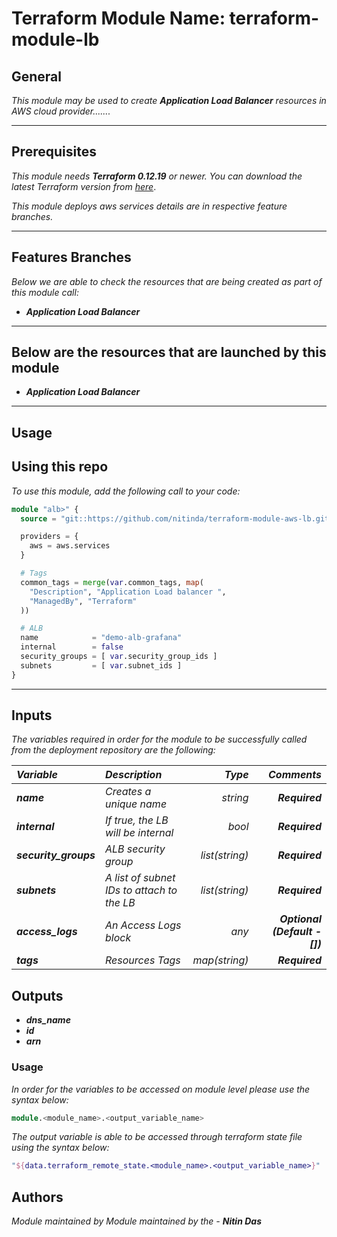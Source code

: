 # Terraform Module Name: terraform-module-lb


## General

_This module may be used to create_ **_Application Load Balancer_** _resources in AWS cloud provider......._

---


## Prerequisites

_This module needs_ **_Terraform 0.12.19_** _or newer._
_You can download the latest Terraform version from_ [_here_](https://www.terraform.io/downloads.html).

_This module deploys aws services details are in respective feature branches._

---

## Features Branches

_Below we are able to check the resources that are being created as part of this module call:_


* **_Application Load Balancer_**



---

## Below are the resources that are launched by this module

* **_Application Load Balancer_**


---

## Usage

## Using this repo

_To use this module, add the following call to your code:_

```tf
module "alb>" {
  source = "git::https://github.com/nitinda/terraform-module-aws-lb.git?ref=terraform-12/alb"

  providers = {
    aws = aws.services
  }

  # Tags
  common_tags = merge(var.common_tags, map(
    "Description", "Application Load balancer ",
    "ManagedBy", "Terraform"
  ))

  # ALB
  name            = "demo-alb-grafana"
  internal        = false
  security_groups = [ var.security_group_ids ]
  subnets         = [ var.subnet_ids ]
}

```

---

## Inputs

_The variables required in order for the module to be successfully called from the deployment repository are the following:_


|**_Variable_** | **_Description_** | **_Type_** | **_Comments_** |
|:----|:----|-----:|-----:|
| **_name_** | _Creates a unique name_ | _string_ | **_Required_** |
| **_internal_** | _If true, the LB will be internal_ | _bool_ | **_Required_** |
| **_security\_groups_** | _ALB security group_ | _list(string)_ | **_Required_** |
| **_subnets_** | _A list of subnet IDs to attach to the LB_ | _list(string)_ | **_Required_** |
| **_access\_logs_** | _An Access Logs block_ | _any_ | **_Optional (Default - [])_** |
| **_tags_** | _Resources Tags_ | _map(string)_ | **_Required_** |




## Outputs

* **_dns\_name_**
* **_id_**
* **_arn_**




### Usage
_In order for the variables to be accessed on module level please use the syntax below:_

```tf
module.<module_name>.<output_variable_name>
```
_The output variable is able to be accessed through terraform state file using the syntax below:_

```tf
"${data.terraform_remote_state.<module_name>.<output_variable_name>}"
```

## Authors
_Module maintained by Module maintained by the -_ **_Nitin Das_**
